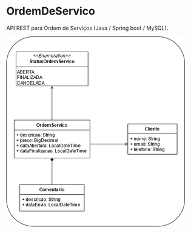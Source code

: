 # OrdemDeServico
API REST para Ordem de Serviços (Java / Spring boot / MySQL).

![UML](OrdemServicoUML.png)
